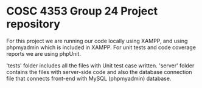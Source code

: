 # COSC 4353 Group 24 Project repository
For this project we are running our code locally using XAMPP, and using phpmyadmin which is included in XAMPP. For unit tests and code coverage reports we are using phpUnit.

'tests' folder includes all the files with Unit test case written.
'server' folder contains the files with server-side code and also the database connection file that connects front-end with MySQL (phpmyadmin) database.

